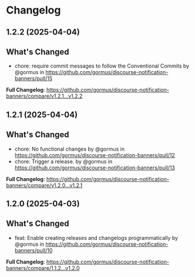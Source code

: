 # Changelog

## 1.2.2 (2025-04-04)

## What's Changed
* chore: require commit messages to follow the Conventional Commits by @gormus in https://github.com/gormus/discourse-notification-banners/pull/15


**Full Changelog**: https://github.com/gormus/discourse-notification-banners/compare/v1.2.1...v1.2.2

## 1.2.1 (2025-04-04)

## What's Changed
* chore: No functional changes by @gormus in https://github.com/gormus/discourse-notification-banners/pull/12
* chore: Trigger a release. by @gormus in https://github.com/gormus/discourse-notification-banners/pull/13


**Full Changelog**: https://github.com/gormus/discourse-notification-banners/compare/v1.2.0...v1.2.1

## 1.2.0 (2025-04-03)

## What's Changed
* feat: Enable creating releases and changelogs programmatically by @gormus in https://github.com/gormus/discourse-notification-banners/pull/10


**Full Changelog**: https://github.com/gormus/discourse-notification-banners/compare/1.1.2...v1.2.0
